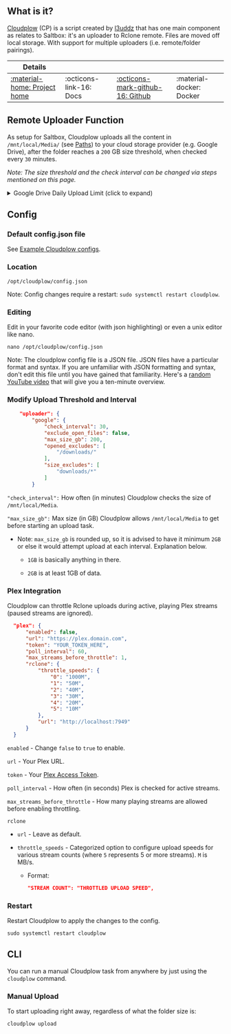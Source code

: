 ## What is it?

[Cloudplow](https://github.com/l3uddz/cloudplow) (CP) is a script created by [l3uddz](https://github.com/l3uddz) that has one main component as relates to Saltbox: it's an uploader to Rclone remote. Files are moved off local storage. With support for multiple uploaders (i.e. remote/folder pairings).

| Details     |             |             |             |
|-------------|-------------|-------------|-------------|
| [:material-home: Project home ](https://github.com/l3uddz/cloudplow) | :octicons-link-16: Docs | [:octicons-mark-github-16: Github](https://github.com/l3uddz/cloudplow) | :material-docker: Docker |

## Remote Uploader Function

As setup for Saltbox, Cloudplow uploads all the content in `/mnt/local/Media/` (see [Paths](/saltbox/basics/paths.md#cloudplow)) to your cloud storage provider (e.g. Google Drive), after the folder reaches a `200` GB size threshold, when checked every `30` minutes.

_Note: The size threshold and the check interval can be changed via steps mentioned on this page._


<details>
<summary>Google Drive Daily Upload Limit (click to expand)</summary><br />

Google Drive has a max upload limit of about 750GB per day. When this limit is reached, Google Drive will put you in a 24 hour soft ban. When Cloudplow detects this (with the phrase `Failed to copy: googleapi: Error 403: User rate limit exceeded`), uploading will be suspended for 25 hours (i.e. a 25 hour ban sleep), and upon waking up, it will resume its checking and uploading tasks. This feature is enabled by default. This method is better than running Rclone task with a bwlimit, becasuse you can just upload in bursts when the uploading resumes.

_Note: The keywords or phrases that are used to monitor the ban, and the duration of the sleep time, can be changed at any time by editing the `config.json` file._

Cloudplow can also use service accounts to upload and work around this limitation.

</details>

## Config

### Default config.json file

See [Example Cloudplow configs](/reference/cloudplow.md).

### Location

```
/opt/cloudplow/config.json
```

Note: Config changes require a restart: `sudo systemctl restart cloudplow`.

### Editing

Edit in your favorite code editor  (with json highlighting) or even a unix editor like nano.

```
nano /opt/cloudplow/config.json
```

Note: The cloudplow config file is a JSON file.  JSON files have a particular format and syntax.  If you are unfamiliar with JSON formatting and syntax, don't edit this file until you have gained that familiarity.  Here's a [random YouTube video](https://www.youtube.com/watch?v=GpOO5iKzOmY) that will give you a ten-minute overview.

### Modify Upload Threshold and Interval

```json
    "uploader": {
        "google": {
            "check_interval": 30,
            "exclude_open_files": false,
            "max_size_gb": 200,
            "opened_excludes": [
                "/downloads/"
            ],
            "size_excludes": [
                "downloads/*"
            ]
        }
```


`"check_interval":` How often (in minutes) Cloudplow checks the size of `/mnt/local/Media`.

`"max_size_gb":` Max size (in GB) Cloudplow allows `/mnt/local/Media` to get before starting an upload task.

  - Note: `max_size_gb` is rounded up, so it is advised to have it minimum `2GB` or else it would attempt upload at each interval. Explanation below.

    - `1GB` is basically anything in there.

    - `2GB` is at least 1GB of data.


### Plex Integration

Cloudplow can throttle Rclone uploads during active, playing Plex streams (paused streams are ignored).

```json
  "plex": {
      "enabled": false,
      "url": "https://plex.domain.com",
      "token": "YOUR_TOKEN_HERE",
      "poll_interval": 60,
      "max_streams_before_throttle": 1,
      "rclone": {
          "throttle_speeds": {
              "0": "1000M",
              "1": "50M",
              "2": "40M",
              "3": "30M",
              "4": "20M",
              "5": "10M"
          },
          "url": "http://localhost:7949"
      }
  }
```

`enabled` - Change `false` to `true` to enable.

`url` - Your Plex URL.

`token` - Your [Plex Access Token](/reference/plex_auth_token.md).

`poll_interval` - How often (in seconds) Plex is checked for active streams.

`max_streams_before_throttle` - How many playing streams are allowed before enabling throttling.

`rclone`

  - `url` - Leave as default.

  - `throttle_speeds` - Categorized option to configure upload speeds for various stream counts (where `5` represents 5 or more streams). `M` is MB/s.

     - Format:

       ```json
       "STREAM COUNT": "THROTTLED UPLOAD SPEED",
       ```

### Restart

Restart Cloudplow to apply the changes to the config.

```
sudo systemctl restart cloudplow
```


## CLI


You can run a manual Cloudplow task from anywhere by just using the `cloudplow` command.


### Manual Upload

To start uploading right away, regardless of what the folder size is:

```
cloudplow upload
```
